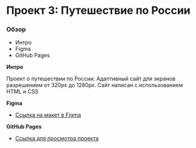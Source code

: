 # Проект 3: Путешествие по России

### Обзор
* Интро
* Figma
* GitHub Pages

**Интро**

Проект о путешествии по России. Адаптивный сайт для экранов разрешением от 320px до 1280px.
Сайт написан с использованием HTML и CSS


**Figma**

* [Ссылка на макет в Figma](https://www.figma.com/file/OyRWEjU6wBwRe1hapzQoLx/Sprint-3%3A-Russia-%2F-desktop-%2B-mobile?node-id=28503%3A0)


**GitHub Pages**

* [Ссылка для просмотра проекта](https://jenflower.github.io/russian-travel/)
